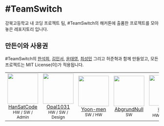 # #TeamSwitch
강북고등학교 내 코딩 프로젝트 팀, #TeamSwitch의 해커톤에 출품한 프로젝트를 모아놓은 레포지토리 입니다.

## 만든이와 사용권
#TeamSwitch의 [한석희](https://github.com/HanSatCode), [김민서](https://github.com/Opal1031), [윤태영](https://github.com/Yoon-men), [최성민](https://github.com/abgrundnull) 그리고 허준혁과 함께 만들었고, 모든 프로젝트는 MIT License(이)가 적용됩니다.

<table>
  <tbody>
    <tr>
      <td align="center"><a href="https://github.com/HanSatCode"><img src="https://avatars.githubusercontent.com/u/50666621?v=4" width="100px;"/><br/>HanSatCode</a><br/><sub>HW / SW / Admin</sub></td>
      <td align="center"><a href="https://github.com/Opal1031"><img src="https://avatars.githubusercontent.com/u/94348211?v=4" width="100px;"/><br/>Opal1031</a><br/><sub>HW / SW / Design</sub></td>
      <td align="center"><a href="https://github.com/Yoon-men"><img src="https://avatars.githubusercontent.com/u/64591335?v=4" width="100px;"/><br/>Yoon-men</a><br/><sub>SW / HW</sub></td>
      <td align="center"><a href="https://github.com/abgrundnull"><img src="https://avatars.githubusercontent.com/u/67000652?v=4" width="100px;"/><br/>AbgrundNull</a><br/><sub>SW</sub></td>
      <td align="center"><a href="https://github.com/abgrundnull"><img src="https://avatars.githubusercontent.com/u/96827853?v=4" width="100px;"/><br/>허준혁</a><br/><sub>HW / Design</sub></td>
    </tr>
  </tbody>
</table>
